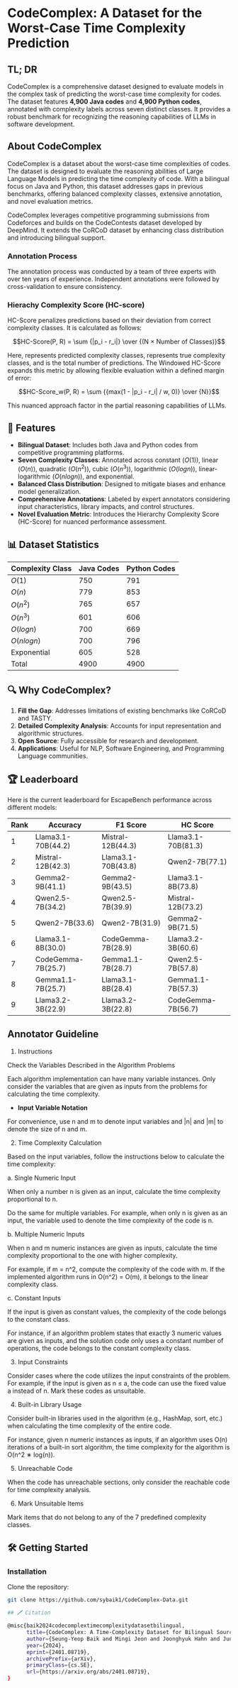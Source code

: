 # CodeComplex: A Dataset for the Worst-Case Time Complexity Prediction


## TL; DR

CodeComplex is a comprehensive dataset designed to evaluate models
in the complex task of predicting the worst-case time complexity for codes.
The dataset features **4,900 Java codes** and **4,900 Python codes**,
annotated with complexity labels across seven distinct classes.
It provides a robust benchmark for recognizing the reasoning capabilities
of LLMs in software development.

## About CodeComplex

CodeComplex is a dataset about the worst-case time complexities of codes.
The dataset is designed to evaluate the reasoning abilities
of Large Language Models in predicting the time complexity of code.
With a bilingual focus on Java and Python,
this dataset addresses gaps in previous benchmarks,
offering balanced complexity classes,
extensive annotation, and novel evaluation metrics.

CodeComplex leverages competitive programming submissions from Codeforces
and builds on the CodeContests dataset developed by DeepMind.
It extends the CoRCoD dataset by enhancing class distribution and introducing bilingual support.

### Annotation Process

The annotation process was conducted by a team of three experts with over ten years of experience.
Independent annotations were followed by cross-validation to ensure consistency.

### Hierachy Complexity Score (HC-score)

HC-Score penalizes predictions based on their deviation from correct complexity classes.
It is calculated as follows:

$$HC-Score(P, R) = \sum {|p_i - r_i|} \over {(N × Number of Classes)}$$

Here,  represents predicted complexity classes,  represents true complexity classes, and  is the total number of predictions. The Windowed HC-Score expands this metric by allowing flexible evaluation within a defined margin of error:

$$HC-Score_w(P, R) = \sum {{max(1 - |p_i - r_i| / w, 0)} \over {N}}$$

This nuanced approach factor in the partial reasoning capabilities of LLMs.

## 📜 Features

- **Bilingual Dataset**: Includes both Java and Python codes from competitive programming platforms.
- **Seven Complexity Classes**: Annotated across constant ($O(1)$), linear ($O(n)$), quadratic ($O(n^2)$), cubic ($O(n^3)$), logarithmic ($O(log n)$), linear-logarithmic ($O(n log n)$), and exponential.
- **Balanced Class Distribution**: Designed to mitigate biases and enhance model generalization.
- **Comprehensive Annotations**: Labeled by expert annotators considering input characteristics, library impacts, and control structures.
- **Novel Evaluation Metric**: Introduces the Hierarchy Complexity Score (HC-Score) for nuanced performance assessment.



## 📊 Dataset Statistics

| Complexity Class | Java Codes | Python Codes |
|-------------------|------------|--------------|
| $O(1)$             | 750        | 791          |
| $O(n)$             | 779        | 853          |
| $O(n^2)$            | 765        | 657          |
| $O(n^3)$            | 601        | 606          |
| $O(log n)$         | 700        | 669          |
| $O(n log n)$       | 700        | 796          |
| Exponential      | 605        | 528          |
| Total            | 4900       | 4900         |



## 🔍 Why CodeComplex?

1. **Fill the Gap**: Addresses limitations of existing benchmarks like CoRCoD and TASTY.
2. **Detailed Complexity Analysis**: Accounts for input representation and algorithmic structures.
3. **Open Source**: Fully accessible for research and development.
4. **Applications**: Useful for NLP, Software Engineering, and Programming Language communities.

## 🏆 Leaderboard

Here is the current leaderboard for EscapeBench performance across different models:

| Rank | Accuracy   | F1 Score  | HC Score  |
|------|------------|-----------|-----------|
| 1    | Llama3.1-70B(44.2) | Mistral-12B(44.3)  | Llama3.1-70B(81.3) |
| 2    | Mistral-12B(42.3) | Llama3.1-70B(43.8) | Qwen2-7B(77.1) |
| 3    | Gemma2-9B(41.1) | Gemma2-9B(43.5)    | Llama3.1-8B(73.8) |
| 4    | Qwen2.5-7B(34.2) | Qwen2.5-7B(39.9)   | Mistral-12B(73.2) |
| 5    | Qwen2-7B(33.6) | Qwen2-7B(31.9)     | Gemma2-9B(71.5) |
| 6    | Llama3.1-8B(30.0) | CodeGemma-7B(28.9) | Llama3.2-3B(60.6) |
| 7    | CodeGemma-7B(25.7) | Gemma1.1-7B(28.7)  | Qwen2.5-7B(57.8) |
| 8    | Gemma1.1-7B(25.7) | Llama3.1-8B(28.4)  | Gemma1.1-7B(57.3) |
| 9    | Llama3.2-3B(22.9) | Llama3.2-3B(22.8)  | CodeGemma-7B(56.7) |

## Annotator Guideline

1. Instructions

Check the Variables Described in the Algorithm Problems

Each algorithm implementation can have many variable instances. Only consider the variables that are given as inputs from the problems for calculating the time complexity.

* **Input Variable Notation**

For convenience, use n and m to denote input variables and |n| and |m| to denote the size of n and m.

2. Time Complexity Calculation

Based on the input variables, follow the instructions below to calculate the time complexity:

a. Single Numeric Input

When only a number n is given as an input, calculate the time complexity proportional to n.

Do the same for multiple variables. For example, when only n is given as an input, the variable used to denote the time complexity of the code is n.

b. Multiple Numeric Inputs

When n and m numeric instances are given as inputs, calculate the time complexity proportional to the one with higher complexity.

For example, if m = n^2, compute the complexity of the code with m. If the implemented algorithm runs in O(n^2) = O(m), it belongs to the linear complexity class.

c. Constant Inputs

If the input is given as constant values, the complexity of the code belongs to the constant class.

For instance, if an algorithm problem states that exactly 3 numeric values are given as inputs, and the solution code only uses a constant number of operations, the code belongs to the constant complexity class.

3. Input Constraints

Consider cases where the code utilizes the input constraints of the problem. For example, if the input is given as n ≤ a, the code can use the fixed value a instead of n. Mark these codes as unsuitable.

4. Built-in Library Usage

Consider built-in libraries used in the algorithm (e.g., HashMap, sort, etc.) when calculating the time complexity of the entire code.

For instance, given n numeric instances as inputs, if an algorithm uses O(n) iterations of a built-in sort algorithm, the time complexity for the algorithm is O(n^2 ∗ log(n)).

5. Unreachable Code

When the code has unreachable sections, only consider the reachable code for time complexity analysis.

6. Mark Unsuitable Items

Mark items that do not belong to any of the 7 predefined complexity classes.


## 🛠 Getting Started

### Installation

Clone the repository:
```bash
git clone https://github.com/sybaik1/CodeComplex-Data.git

## 🖊 Citation

@misc{baik2024codecomplextimecomplexitydatasetbilingual,
      title={CodeComplex: A Time-Complexity Dataset for Bilingual Source Codes}, 
      author={Seung-Yeop Baik and Mingi Jeon and Joonghyuk Hahn and Jungin Kim and Yo-Sub Han and Sang-Ki Ko},
      year={2024},
      eprint={2401.08719},
      archivePrefix={arXiv},
      primaryClass={cs.SE},
      url={https://arxiv.org/abs/2401.08719}, 
}
